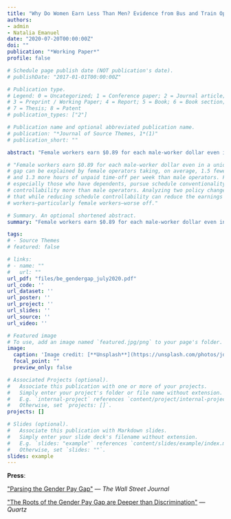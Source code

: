 ```yaml
---
title: "Why Do Women Earn Less Than Men? Evidence from Bus and Train Operators"
authors:
- admin
- Natalia Emanuel
date: "2020-07-20T00:00:00Z"
doi: ""
publication: "*Working Paper*"
profile: false

# Schedule page publish date (NOT publication's date).
# publishDate: "2017-01-01T00:00:00Z"

# Publication type.
# Legend: 0 = Uncategorized; 1 = Conference paper; 2 = Journal article;
# 3 = Preprint / Working Paper; 4 = Report; 5 = Book; 6 = Book section;
# 7 = Thesis; 8 = Patent
# publication_types: ["2"]

# Publication name and optional abbreviated publication name.
# publication: "*Journal of Source Themes, 1*(1)"
# publication_short: ""

abstract: "Female workers earn $0.89 for each male-worker dollar even in a unionized workplace where tasks, wages, and promotion schedules are identical for men and women by design. Using administrative time-card data on bus and train operators, we show that this earnings gap can be explained by female operators taking fewer hours of overtime and more hours of unpaid time-off than male operators. Female operators, especially those with dependents, pursue schedule conventionality, predictability, and controllability more than male operators. We demonstrate that while reducing schedule controllability can limit the earnings gap, it can also hurt female workers and their productivity."

# "Female workers earn $0.89 for each male-worker dollar even in a unionized workplace where tasks, wages, and promotion schedules are identical for men and women by design. We use administrative time card data on bus and train operators to show that the earnings
# gap can be explained by female operators taking, on average, 1.5 fewer hours of overtime
# and 1.3 more hours of unpaid time-off per week than male operators. Female operators,
# especially those who have dependents, pursue schedule conventionality, predictability, and
# controllability more than male operators. Analyzing two policy changes, we demonstrate
# that while reducing schedule controllability can reduce the earnings gap, it can also make
# workers—particularly female workers—worse off."

# Summary. An optional shortened abstract.
summary: "Female workers earn $0.89 for each male-worker dollar even in a unionized workplace where tasks, wages, and promotion schedules are identical for men and women by design. Using administrative time-card data on bus and train operators, we show that this earnings gap can be explained by female operators taking fewer hours of overtime and more hours of unpaid time-off than male operators. Female operators, especially those with dependents, pursue schedule conventionality, predictability, and controllability more than male operators. We demonstrate that while reducing schedule controllability can limit the earnings gap, it can also hurt female workers and their productivity."

tags:
# - Source Themes
# featured: false

# links:
# - name: ""
#   url: ""
url_pdf: "files/be_gendergap_july2020.pdf"
url_code: ''
url_dataset: ''
url_poster: ''
url_project: ''
url_slides: ''
url_source: ''
url_video: ''

# Featured image
# To use, add an image named `featured.jpg/png` to your page's folder. 
image:
  caption: 'Image credit: [**Unsplash**](https://unsplash.com/photos/jdD8gXaTZsc)'
  focal_point: ""
  preview_only: false

# Associated Projects (optional).
#   Associate this publication with one or more of your projects.
#   Simply enter your project's folder or file name without extension.
#   E.g. `internal-project` references `content/project/internal-project/index.md`.
#   Otherwise, set `projects: []`.
projects: []

# Slides (optional).
#   Associate this publication with Markdown slides.
#   Simply enter your slide deck's filename without extension.
#   E.g. `slides: "example"` references `content/slides/example/index.md`.
#   Otherwise, set `slides: ""`.
slides: example
---
```


<b>Press</b>:

["Parsing the Gender Pay Gap"](https://www.wsj.com/articles/parsing-the-gender-pay-gap-1542917969) — *The Wall Street Journal*

["The Roots of the Gender Pay Gap are Deeper than Discrimination"](https://qz.com/1567008/the-systemic-reasons-why-the-gender-pay-gap-increases-over-time/) — *Quartz*
